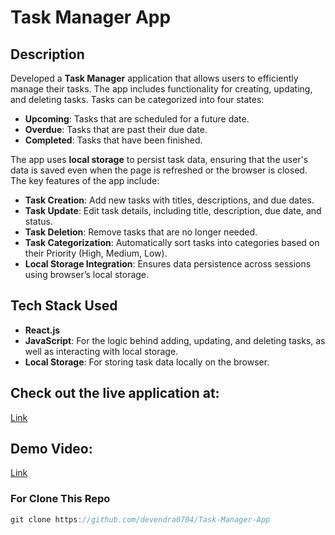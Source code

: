 # Task Manager App

## Description
Developed a **Task Manager** application that allows users to efficiently manage their tasks. The app includes functionality for creating, updating, and deleting tasks. Tasks can be categorized into four states:

- **Upcoming**: Tasks that are scheduled for a future date.
- **Overdue**: Tasks that are past their due date.
- **Completed**: Tasks that have been finished.

The app uses **local storage** to persist task data, ensuring that the user's data is saved even when the page is refreshed or the browser is closed. The key features of the app include:

- **Task Creation**: Add new tasks with titles, descriptions, and due dates.
- **Task Update**: Edit task details, including title, description, due date, and status.
- **Task Deletion**: Remove tasks that are no longer needed.
- **Task Categorization**: Automatically sort tasks into categories based on their Priority (High, Medium, Low).
- **Local Storage Integration**: Ensures data persistence across sessions using browser’s local storage.

## Tech Stack Used
- **React.js**
- **JavaScript**: For the logic behind adding, updating, and deleting tasks, as well as interacting with local storage.
- **Local Storage**: For storing task data locally on the browser.
  
## Check out the live application at: 
[Link](https://task-manager-app-lac-eta.vercel.app/)

## Demo Video: 
[Link](https://drive.google.com/file/d/1yRPYhMTiY2PsrA5AzJl96wQcCL8klTxW/view?usp=sharing)

### For Clone This Repo
```Javascript
git clone https://github.com/devendra0704/Task-Manager-App
```
